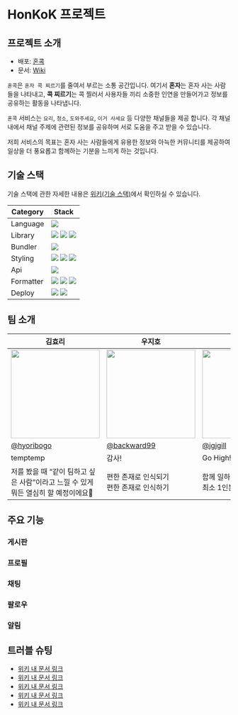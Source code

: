 # HonKoK 프로젝트

## 프로젝트 소개

- 배포: [혼콕](https://honkok.vercel.app)
- 문서: [Wiki](https://github.com/prgrms-fe-devcourse/FEDC4_HONKOK_JunilHwang/wiki)

`혼콕`은 `혼자 콕 찌르기`를 줄여서 부르는 소통 공간입니다.
여기서 **혼자**는 혼자 사는 사람들을 나타내고, **콕 찌르기**는 콕 찔러서 사용자들 끼리 소중한 인연을 만들어가고 정보를 공유하는 활동을 나타냅니다.

`혼콕` 서비스는 `요리`, `청소`, `도와주세요`, `이거 사세요` 등 다양한 채널들을 제공 합니다.
각 채널 내에서 채널 주제에 관련된 정보를 공유하며 서로 도움을 주고 받을 수 있습니다.

저희 서비스의 목표는 혼자 사는 사람들에게 유용한 정보와 아늑한 커뮤니티를 제공하여 일상을 더 풍요롭고 함께하는 기분을 느끼게 하는 것입니다.

## 기술 스택

기술 스택에 관한 자세한 내용은 [위키(기술 스택)](https://github.com/prgrms-fe-devcourse/FEDC4_HONKOK_JunilHwang/wiki/%EA%B8%B0%EC%88%A0-%EC%8A%A4%ED%83%9D)에서 확인하실 수 있습니다.

|Category|Stack|
|---|---|
|Language| <img src="https://img.shields.io/badge/TypeScript-3178C6?logo=TypeScript&logoColor=white"/> |
|Library|<img src="https://img.shields.io/badge/React-61DAFB?logo=React&logoColor=white"/> <img src="https://img.shields.io/badge/React Query-FF4154?logo=React Query&logoColor=white"/> <img src="https://img.shields.io/badge/React Router-CA4245?logo=React Router&logoColor=white"/>|
|Bundler|<img src="https://img.shields.io/badge/vite-646CFF?logo=Vite&logoColor=white"/>|
|Styling|<img src="https://img.shields.io/badge/Tailwind CSS-06B6D4?logo=tailwindcss&logoColor=white"/> <img src="https://img.shields.io/badge/Storybook-FF4785?logo=storybook&logoColor=white"/> <img src="https://img.shields.io/badge/Figma-F24E1E?logo=figma&logoColor=white"/>|
|Api|<img src="https://img.shields.io/badge/axios-5A29E4?logo=axios&logoColor=white"/>|
|Formatter|<img src="https://img.shields.io/badge/eslint-4B32C3?logo=eslint&logoColor=white"/> <img src="https://img.shields.io/badge/prettier-F7B93E?logo=prettier&logoColor=white"/> <img src="https://img.shields.io/badge/Rush Stack-C95128?logo=microsoft&logoColor=white"/>|
|Deploy|<img src="https://img.shields.io/badge/Vercel-000000?logo=vercel&logoColor=white"/> <img src="https://img.shields.io/badge/Chromatic-FC521F?logo=chromatic&logoColor=white"/>|

## 팀 소개

<table>
  <thead>
    <tr >
      <th style="text-align:center;" >김효리</th>
      <th style="text-align:center;" >우지호</th>
      <th style="text-align:center;" >이종길</th>
      <th style="text-align:center;" >정진경</th>
      <th style="text-align:center;" >홍건우</th>
    </tr>
  </thead>
  <tbody>
    <tr>
      <td><img width="200" src="https://avatars.githubusercontent.com/hyoribogo" /></td>
      <td><img width="200" src="https://avatars.githubusercontent.com/backward99" /></td>
      <td><img width="200" src="https://avatars.githubusercontent.com/jgjgill" /></td>
      <td><img width="200" src="https://avatars.githubusercontent.com/jkea1" /></td>
      <td><img width="200" src="https://avatars.githubusercontent.com/HongGunWoo" /></td>
    </tr>
    <tr>
      <td><a href="https://github.com/hyoribogo">@hyoribogo</a></td>
      <td><a href="https://github.com/backward99">@backward99</a></td>
      <td><a href="https://github.com/jgjgill">@jgjgill</a></td>
      <td><a href="https://github.com/jkea1">@jkea1</a></td>
      <td><a href="https://github.com/HongGunWoo">@HongGunWoo</a></td>
    </tr>
    <tr>
      <td>temptemp</td>
      <td>감사!</td>
      <td>Go High!</td>
      <td>즐겁게 일하자!</td>
      <td>temptemp</td>
    </tr>
    <tr>
      <td width="200">저를 봤을 때 “같이 팀하고 싶은 사람”이라고 느낄 수 있게 뭐든 열심히 할 예정이에요😤</td>
      <td width="200">편한 존재로 인식되기<br />편한 존재로 인식하기</td>
      <td width="200">함께 일하고 싶은 동료!<br />최소 1인분 할 수 있는 실력!</td>
      <td width="200">어떤 문제든지 유연하게 대처하며 해결할 수 있는 팀원이 되고 싶습니다.☺️</td>
      <td width="200">소통이 잘되는 팀원이 되기! 함께 일하기 좋은 동료로 기억되고 싶어요!😃</td>
    </tr>
  </tbody>
</table>

## 주요 기능

### 게시판

### 프로필

### 채팅

### 팔로우

### 알림


## 트러블 슈팅

- [위키 내 문서 링크]()
- [위키 내 문서 링크]()
- [위키 내 문서 링크]()
- [위키 내 문서 링크]()
- [위키 내 문서 링크]()

